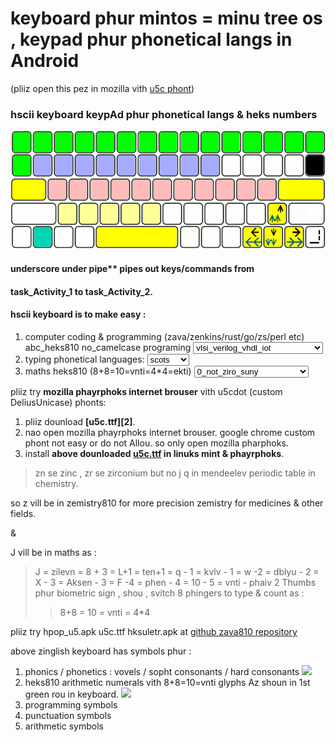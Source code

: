 # keyboard phur mintos = minu tree os , keypad phur phonetical langs in Android
(pliiz open this pez in mozilla vith <a href="https://github.com/Font77/unicase_phonts">u5c phont</a>)

### hscii keyboard keypAd phur phonetical langs & heks numbers

<img src="sym_hsciikb_hpop_phonic.gif" alt="multilanguage keyboard">

#### underscore under pipe** pipes out keys/commands from
#### task_Activity_1 to task_Activity_2.

#### hscii keyboard is to make easy :

<ol>
  <li>
  computer coding & programming (zava/zenkins/rust/go/zs/perl etc)
    <label for="coding_abc">abc_heks810 no_camelcase programing</label>
    <select name="coding_abc" id="coding_abc_sel">
      <option value="vlsi_verilog_vhdl_iot">vlsi_verilog_vhdl_iot</option>
      <option value="asic_fpga_c_c++_rust">asic_fpga_c_c++_rust</option>
      <option value="c_c++_rust">c_c++_rust</option>
      <option value="Android_zava810_phlutter">Android_zava810_phlutter</option>
      <option value="veb_html_md_css_sass">veb_html_md_css_sass</option>
      <option value="zavaskript_typescript">zavaskript_typescript</option>
      <option value="tcl_perl_python_php">tcl_perl_python_php</option>
      <option value="huso_svelte_vue_react">huso_svelte_vue_react</option>
      <option value="db_skiyuAl_moNgo_zson_yaml">db_skiyuAl_moNgo_zson_yaml</option>
      <option value="vuezs_nodezs_ekspress">vuezs_nodezs_ekspress</option>
      <option value="veb_ror_ruby">veb_ror_ruby</option>
    </select>
  </li>
  <li>
      <label for="bhasha_abc">typing phonetical languages:</label>
      <select name="bhasha_abc" id="bhasha_abc_sel">
        <option value="scots">scots</option>
        <option value="zinglish">zinglish</option>
        <option value="Telugu">Telugu</option>
        <option value="mlyalm">mlyalm</option>
        <option value="urriya">urriya</option>
        <option value="bNgali">bNgali</option>
        <option value="Tmil">Tmil</option>
        <option value="knrra">knrra</option>
      </select>
  </li>
  <li>
  <label for="bhasha_abc">maths heks810 (8+8=10=vnti=4*4=ekti)</label>
  <select>
    <option>0_not_ziro_suny</option>
    <option>1_vn_ek_onDu</option>
    <option>2_tuu_Do_erAdu</option>
    <option>3_Three_Tiin_muuru</option>
    <option>4_phor_char_nalku</option>
    <option>5_phaiv_pac_aeDu</option>
    <option>6_siks_che_aaru</option>
    <option>7_seven_saT_ellu</option>
    <option>8_et_ath_entu</option>
    <option>9_nine_nAu_ombATTu</option>
    <option>L_ten_Ds_hTTu</option>
    <option>J_zilevn_hnonDu</option>
    <option>Q_kvAlv_hnerdu</option>
    <option>W_dblun_Terh_hDimuru</option>
    <option>X_Aksen_coDH_hDinaeDu</option>
    <option>F_phen_pnDrh_hDinaru</option>
    <option>10_vnti_ekti_onDuti</option>
  </select>
  </li>
</ol>




pliiz try **mozilla phayrphoks internet brouser** vith u5cdot (custom DeliusUnicase) phonts:

1. pliiz dounload **[u5c.ttf][2]**.
1. nao open mozilla phayrphoks internet brouser. google chrome custom phont not easy or do not Allou. so only open mozilla pharphoks.
3. install  **above dounloaded [u5c.ttf][3] in linuks mint & phayrphoks**.

> zn se zinc , zr se zirconium but no j q in mendeelev periodic table in chemistry.

so z vill be in zemistry810 for more precision zemistry for medicines & other fields.

&

J vill be in maths as :

> J = zilevn = 8 + 3 = L+1 = ten+1 = q - 1 = kvlv - 1 = w -2 = dblyu - 2 = X - 3 = Aksen - 3 = F -4 = phen - 4 = 10 - 5 = vnti - phaiv
> 2 Thumbs phur biometric sign , shou , svitch
> 8 phingers to type & count as :
>> 8+8 = 10 = vnti = 4*4

pliiz try hpop_u5.apk u5c.ttf hksuletr.apk at [github zava810  repository][zava810]

above zinglish keyboard has symbols phur :

1. phonics / phonetics : vovels / sopht consonants / hard consonants
![][i1]
2. heks810 arithmetic numerals vith 8+8=10=vnti glyphs Az shoun in 1st green rou in keyboard.
![][i3]
3. programming symbols
4. punctuation symbols
5. arithmetic symbols


[zava810]: http://github.com/zava810/zava810
[yunikes]: https://github.com/Font77/unicase_phonts/tree/master/yunikes
[3]: https://github.com/Font77/unicase_phonts/blob/master/hao_tu_install.md

[i1]: imez/zpg_png/phoniks.png
[i2]: imez/keybord/hscii_keybord.png
[i3]: imez/zpg_png/h40kaunt.jpg
[el1]: https://www.fontsquirrel.com/fonts/delius-unicase
